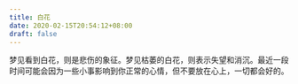 ```yaml
---
title: 白花
date: 2020-02-15T20:54:12+08:00
draft: false
---
```


梦见看到白花，则是悲伤的象征。梦见枯萎的白花，则表示失望和消沉。最近一段时间可能会因为一些小事影响到你正常的心情，但不要放在心上，一切都会好的。